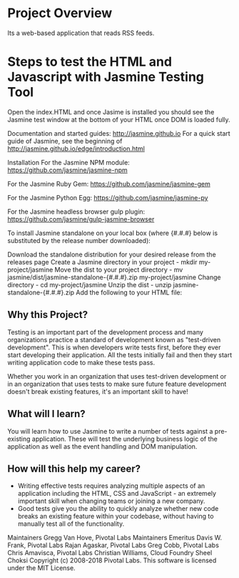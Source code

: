 # Project Overview
Its a web-based application that reads RSS feeds.
# Steps to test the HTML and Javascript with Jasmine Testing Tool
Open the index.HTML and once Jasime is installed you should see the Jasmine test window at the bottom of your HTML once DOM is loaded fully.

Documentation and started guides:
 http://jasmine.github.io For a quick start guide of Jasmine, see the beginning of http://jasmine.github.io/edge/introduction.html


 Installation
 For the Jasmine NPM module:
 https://github.com/jasmine/jasmine-npm

 For the Jasmine Ruby Gem:
 https://github.com/jasmine/jasmine-gem

 For the Jasmine Python Egg:
 https://github.com/jasmine/jasmine-py

 For the Jasmine headless browser gulp plugin:
 https://github.com/jasmine/gulp-jasmine-browser

 To install Jasmine standalone on your local box (where {#.#.#} below is substituted by the release number downloaded):

 Download the standalone distribution for your desired release from the releases page
 Create a Jasmine directory in your project - mkdir my-project/jasmine
 Move the dist to your project directory - mv jasmine/dist/jasmine-standalone-{#.#.#}.zip my-project/jasmine
 Change directory - cd my-project/jasmine
 Unzip the dist - unzip jasmine-standalone-{#.#.#}.zip
 Add the following to your HTML file:

 <link rel="shortcut icon" type="image/png" href="jasmine/lib/jasmine-{#.#.#}/jasmine_favicon.png">
 <link rel="stylesheet" type="text/css" href="jasmine/lib/jasmine-{#.#.#}/jasmine.css">

 <script type="text/javascript" src="jasmine/lib/jasmine-{#.#.#}/jasmine.js"></script>
 <script type="text/javascript" src="jasmine/lib/jasmine-{#.#.#}/jasmine-html.js"></script>
 <script type="text/javascript" src="jasmine/lib/jasmine-{#.#.#}/boot.js"></script>

## Why this Project?
Testing is an important part of the development process and many organizations practice a standard of development known as "test-driven development". This is when developers write tests first, before they ever start developing their application. All the tests initially fail and then they start writing application code to make these tests pass.

Whether you work in an organization that uses test-driven development or in an organization that uses tests to make sure future feature development doesn't break existing features, it's an important skill to have!

## What will I learn?

You will learn how to use Jasmine to write a number of tests against a pre-existing application. These will test the underlying business logic of the application as well as the event handling and DOM manipulation.

## How will this help my career?

* Writing effective tests requires analyzing multiple aspects of an application including the HTML, CSS and JavaScript - an extremely important skill when changing teams or joining a new company.
* Good tests give you the ability to quickly analyze whether new code breaks an existing feature within your codebase, without having to manually test all of the functionality.

Maintainers
Gregg Van Hove, Pivotal Labs
Maintainers Emeritus
Davis W. Frank, Pivotal Labs
Rajan Agaskar, Pivotal Labs
Greg Cobb, Pivotal Labs
Chris Amavisca, Pivotal Labs
Christian Williams, Cloud Foundry
Sheel Choksi
Copyright (c) 2008-2018 Pivotal Labs. This software is licensed under the MIT License.
